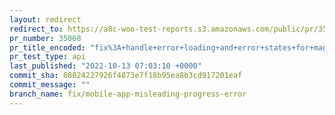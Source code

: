 ```yaml
---
layout: redirect
redirect_to: https://a8c-woo-test-reports.s3.amazonaws.com/public/pr/35068/api/index.html
pr_number: 35068
pr_title_encoded: "fix%3A+handle+error+loading+and+error+states+for+magic+link+button"
pr_test_type: api
last_published: "2022-10-13 07:03:10 +0000"
commit_sha: 08024227926f4873e7f18b95ea8b3cd917201eaf
commit_message: ""
branch_name: fix/mobile-app-misleading-progress-error
---
```

